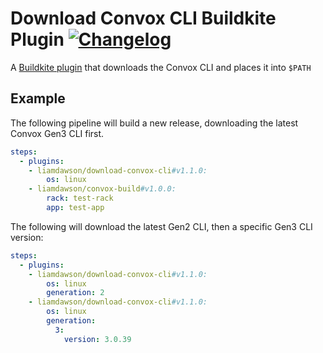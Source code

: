 # Download Convox CLI Buildkite Plugin [![Changelog](https://img.shields.io/badge/-Changelog-blue)](./CHANGELOG.md)

A [Buildkite plugin](https://buildkite.com/docs/agent/v3/plugins) that downloads the Convox CLI and places it into `$PATH`

## Example

The following pipeline will build a new release, downloading the latest Convox Gen3 CLI first.

```yaml
steps:
  - plugins:
    - liamdawson/download-convox-cli#v1.1.0:
        os: linux
    - liamdawson/convox-build#v1.0.0:
        rack: test-rack
        app: test-app
```

The following will download the latest Gen2 CLI, then a specific Gen3 CLI version:

```yaml
steps:
  - plugins:
    - liamdawson/download-convox-cli#v1.1.0:
        os: linux
        generation: 2
    - liamdawson/download-convox-cli#v1.1.0:
        os: linux
        generation:
          3:
            version: 3.0.39
```

